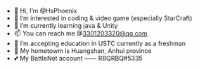 - 👋 Hi, I’m @HsPhoenix
- 👀 I’m interested in coding & video game (especially StarCraft)
- 🌱 I’m currently learning java & Unity
- 📫 You can reach me @3301203320@qq.com
- 🏫 I’m accepting education in USTC currently as a freshman
- 🐶 My hometowm is Huangshan, Anhui province
- 💕 My BattleNet account —— RBQRBQ#5335
<!---
HsPhoenix/HsPhoenix is a ✨ special ✨ repository because its `README.md` (this file) appears on your GitHub profile.
You can click the Preview link to take a look at your changes.
--->
